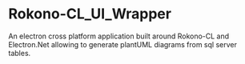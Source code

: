# Rokono-CL_UI_Wrapper
An electron cross platform application built around Rokono-CL and Electron.Net allowing to generate plantUML diagrams from sql server tables.
